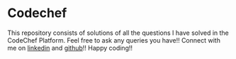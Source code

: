 # Codechef
This repository consists of solutions of all the questions I have solved in the CodeChef Platform. Feel free to ask any queries you have!!
Connect with me on [linkedin](https://www.linkedin.com/in/harish-pariyar-112b14209/) and [github](https://github.com/harishpariyar07)!!
Happy coding!!
